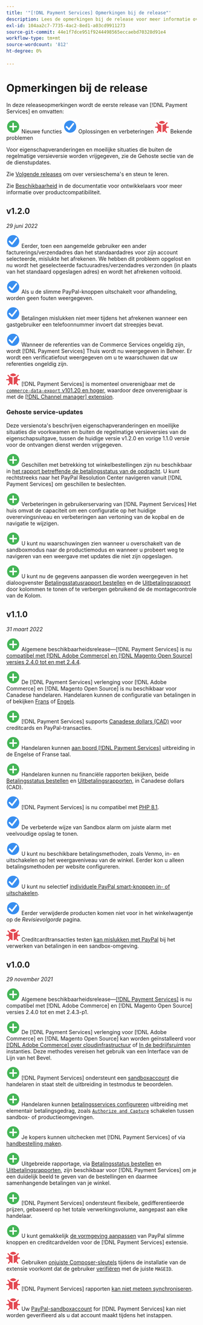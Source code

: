 ```yaml
---
title: '"[!DNL Payment Services] Opmerkingen bij de release"'
description: Lees de opmerkingen bij de release voor meer informatie over alle [!DNL Payment Services] lozingen.
exl-id: 104aa2c7-7735-4ac2-8ed1-a03cd9911273
source-git-commit: 44e1f7dce951f9244498565eccaebd70328d91e4
workflow-type: tm+mt
source-wordcount: '812'
ht-degree: 0%

---
```


# Opmerkingen bij de release

In deze releaseopmerkingen wordt de eerste release van [!DNL Payment Services] en omvatten:

![Nieuw](../assets/new.svg) Nieuwe functies
![Probleem opgelost](../assets/fix.svg) Oplossingen en verbeteringen
![Bekend probleem](../assets/bug.svg) Bekende problemen

Voor eigenschapveranderingen en moeilijke situaties die buiten de regelmatige versieversie worden vrijgegeven, zie de Gehoste sectie van de de dienstupdates.

Zie [Volgende releases](https://devdocs.magento.com/release/) om over versieschema&#39;s en steun te leren.

Zie [Beschikbaarheid](https://devdocs.magento.com/release/availability.html) in de documentatie voor ontwikkelaars voor meer informatie over productcompatibiliteit.

## v1.2.0

_29 juni 2022_

![Probleem opgelost](../assets/fix.svg)<!-- Issue PAY-3264 --> Eerder, toen een aangemelde gebruiker een ander facturerings/verzendadres dan het standaardadres voor zijn account selecteerde, mislukte het afrekenen. We hebben dit probleem opgelost en nu wordt het geselecteerde factuuradres/verzendadres verzonden (in plaats van het standaard opgeslagen adres) en wordt het afrekenen voltooid.

![Probleem opgelost](../assets/fix.svg)<!-- Issue PAY-3314 --> Als u de slimme PayPal-knoppen uitschakelt voor afhandeling, worden geen fouten weergegeven.

![Probleem opgelost](../assets/fix.svg)<!-- Issue PAY-3330 --> Betalingen mislukken niet meer tijdens het afrekenen wanneer een gastgebruiker een telefoonnummer invoert dat streepjes bevat.

![Probleem opgelost](../assets/fix.svg)<!-- Issue PAY-3338 PAY-2502 --> Wanneer de referenties van de Commerce Services ongeldig zijn, wordt [!DNL Payment Services] Thuis wordt nu weergegeven in Beheer. Er wordt een verificatiefout weergegeven om u te waarschuwen dat uw referenties ongeldig zijn.

![Bekend probleem](../assets/bug.svg)<!-- Issue PAY-0 --> [!DNL Payment Services] is momenteel onverenigbaar met de [`commerce-data-export` v101.20 en hoger](https://github.com/magento-commerce/commerce-data-export/releases/tag/v101.2.0), waardoor deze onverenigbaar is met de [[!DNL Channel manager] extension](https://experienceleague.adobe.com/docs/commerce-channels/channel-manager/guide-overview.html).

### Gehoste service-updates

Deze versienota&#39;s beschrijven eigenschapveranderingen en moeilijke situaties die voorkwamen en buiten de regelmatige versieversies van de eigenschapsuitgave, tussen de huidige versie v1.2.0 en vorige 1.1.0 versie voor de ontvangen dienst werden vrijgegeven.

![Nieuw](../assets/new.svg)<!-- Issue PAY-1720 --> Geschillen met betrekking tot winkelbestellingen zijn nu beschikbaar in [het rapport betreffende de betalingsstatus van de opdracht](https://experienceleague.adobe.com/docs/commerce-merchant-services/payment-services/reporting/order-payment-status.html#view-disputes). U kunt rechtstreeks naar het PayPal Resolution Center navigeren vanuit [!DNL Payment Services] om geschillen te beslechten.

![Nieuw](../assets/new.svg)<!-- Issue PAY-2854 --> Verbeteringen in gebruikerservaring van [!DNL Payment Services] Het huis omvat de capaciteit om een configuratie op het huidige overervingsniveau en verbeteringen aan vertoning van de kopbal en de navigatie te wijzigen.

![Nieuw](../assets/new.svg)<!-- Issue PAY-2854 --> U kunt nu waarschuwingen zien wanneer u overschakelt van de sandboxmodus naar de productiemodus en wanneer u probeert weg te navigeren van een weergave met updates die niet zijn opgeslagen.

![Nieuw](../assets/new.svg)<!-- Issue PAY-2761 --> U kunt nu de gegevens aanpassen die worden weergegeven in het dialoogvenster [Betalingsstatusrapport bestellen](https://experienceleague.adobe.com/docs/commerce-merchant-services/payment-services/reporting/order-payment-status.html#show-and-hide-columns) en de [Uitbetalingsrapport](https://experienceleague.adobe.com/docs/commerce-merchant-services/payment-services/reporting/payouts.html#show-and-hide-columns) door kolommen te tonen of te verbergen gebruikend de de montagecontrole van de Kolom.

## v1.1.0

_31 maart 2022_

![Nieuw](../assets/new.svg)<!-- Issue PAY-2127 --> Algemene beschikbaarheidsrelease—[!DNL Payment Services] is nu [compatibel met [!DNL Adobe Commerce] en [!DNL Magento Open Source] versies 2.4.0 tot en met 2.4.4](https://devdocs.magento.com/release/availability.html#compatibility).

![Nieuw](../assets/new.svg)<!-- Issue PAY-2682 --> De [!DNL Payment Services] verlenging voor [!DNL Adobe Commerce] en [!DNL Magento Open Source] is nu beschikbaar voor Canadese handelaren. Handelaren kunnen de configuratie van betalingen in of bekijken [Frans](https://experienceleague.adobe.com/docs/commerce-merchant-services/payment-services/overview.md#accepted-credit-cards-and-currencies) of [Engels](https://experienceleague.adobe.com/docs/commerce-merchant-services/payment-services/overview.md#accepted-credit-cards-and-currencies).

![Nieuw](../assets/new.svg)<!-- Issue PAY-2681 --> [!DNL Payment Services] supports [Canadese dollars (CAD)](overview.md#accepted-credit-cards-and-currencies) voor creditcards en PayPal-transacties.

![Nieuw](../assets/new.svg)<!-- Issue PAY-2680 --> Handelaren kunnen [aan boord [!DNL Payment Services]](onboard.md) uitbreiding in de Engelse of Franse taal.

![Nieuw](../assets/new.svg)<!-- Issue PAY-2678 --> Handelaren kunnen nu financiële rapporten bekijken, beide [Betalingsstatus bestellen](order-payment-status.md) en [Uitbetalingsrapporten](payouts.md), in Canadese dollars (CAD).

![Probleem opgelost](../assets/fix.svg)<!-- Issue PAY-2710 --> [!DNL Payment Services] is nu compatibel met [PHP 8.1](https://www.php.net/releases/8.1/en.php).

![Probleem opgelost](../assets/fix.svg)<!-- Issue PAY-3017 --> De verbeterde wijze van Sandbox alarm om juiste alarm met veelvoudige opslag te tonen.

![Probleem opgelost](../assets/fix.svg)<!-- Issue PAY-2742 --> U kunt nu beschikbare betalingsmethoden, zoals Venmo, in- en uitschakelen op het weergaveniveau van de winkel. Eerder kon u alleen betalingsmethoden per website configureren.

![Probleem opgelost](../assets/fix.svg)<!-- Issue PAY-2277 --> U kunt nu selectief [individuele PayPal smart-knoppen in- of uitschakelen](settings.md#paypal-smart-buttons).

![Probleem opgelost](../assets/fix.svg)<!-- Issue PAY-2561 --> Eerder verwijderde producten komen niet voor in het winkelwagentje op de _Revisievolgorde_ pagina.

![Bekend probleem](../assets/bug.svg)<!-- Issue PAY-2842 --> Creditcardtransacties testen [kan mislukken met PayPal](https://support.magento.com/hc/en-us/articles/5201041963917) bij het verwerken van betalingen in een sandbox-omgeving.

## v1.0.0

_29 november 2021_

![Nieuw](../assets/new.svg)<!-- Issue PAY-2127 --> Algemene beschikbaarheidsrelease—[[!DNL Payment Services]](https://marketplace.magento.com/magento-payment-services.html) is nu compatibel met [!DNL Adobe Commerce] en [!DNL Magento Open Source] versies 2.4.0 tot en met 2.4.3-p1.

![Nieuw](../assets/new.svg)<!-- Issue PAY-124 --> De [!DNL Payment Services] verlenging voor [!DNL Adobe Commerce] en [!DNL Magento Open Source] kan worden geïnstalleerd voor [[!DNL Adobe Commerce] over cloudinfrastructuur](install.md#adobe-commerce-on-cloud-infrastructure) of [In de bedrijfsruimten](install.md#on-premises) instanties. Deze methodes vereisen het gebruik van een Interface van de Lijn van het Bevel.

![Nieuw](../assets/new.svg)<!-- Issue PAY-1986 --> [!DNL Payment Services] ondersteunt een [sandboxaccount](sandbox.md) die handelaren in staat stelt de uitbreiding in testmodus te beoordelen.

![Nieuw](../assets/new.svg)<!-- Issue PAY-666 --> Handelaren kunnen [betalingsservices configureren](settings.md) uitbreiding met elementair betalingsgedrag, zoals [`Authorize and Capture`](production.md#set-payment-services-as-payment-method) schakelen tussen sandbox- of productieomgevingen.

![Nieuw](../assets/new.svg)<!-- Issue PAY-780 --> Je kopers kunnen uitchecken met [!DNL Payment Services] of via [handbestelling maken](create-order.md).

![Nieuw](../assets/new.svg)<!-- Issue PAY-1856 --> Uitgebreide rapportage, via [Betalingsstatus bestellen](order-payment-status.md) en [Uitbetalingsrapporten](payouts.md), zijn beschikbaar voor [!DNL Payment Services] om je een duidelijk beeld te geven van de bestellingen en daarmee samenhangende betalingen van je winkel.

![Nieuw](../assets/new.svg)<!-- Issue PAY-311 --> [!DNL Payment Services] ondersteunt flexibele, gedifferentieerde prijzen, gebaseerd op het totale verwerkingsvolume, aangepast aan elke handelaar.

![Nieuw](../assets/new.svg)<!-- Issue PAY-1443 --> U kunt gemakkelijk [de vormgeving aanpassen](payments-options.md) van PayPal slimme knoppen en creditcardvelden voor de [!DNL Payment Services] extensie.

![Bekend probleem](../assets/bug.svg)<!-- Issue PAY-2473 --> Gebruiken [onjuiste Composer-sleutels](https://support.magento.com/hc/en-us/articles/4406603542541) tijdens de installatie van de extensie voorkomt dat de gebruiker [verifiëren](https://devdocs.magento.com/guides/v2.4/install-gde/prereq/connect-auth.html) met de juiste `MAGEID`.

![Bekend probleem](../assets/bug.svg)<!-- Issue PAY-2474 --> [!DNL Payment Services] rapporten [kan niet meteen synchroniseren](https://support.magento.com/hc/en-us/articles/4406114741517).

![Bekend probleem](../assets/bug.svg)<!-- Issue PAY-2475 --> Uw [PayPal-sandboxaccount](https://support.magento.com/hc/en-us/articles/4406954952461) for [!DNL Payment Services] kan niet worden geverifieerd als u dat account maakt tijdens het instappen.
